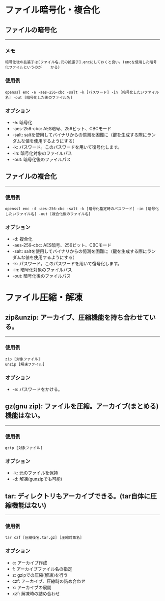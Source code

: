 # ファイル暗号化・複合化
## ファイルの暗号化
***
### メモ
	暗号化後の拡張子は[ファイル名.元の拡張子].encにしておくと良い。(encを使用した暗号化ファイルというのが	かる)
### 使用例
	openssl enc -e -aes-256-cbc -salt -k [パスワード] -in [暗号化したいファイル名] -out [暗号化した後のファイル名]
### オプション
-	-e: 暗号化
-	-aes-256-cbc: AES暗号、256ビット、CBCモード
-	-salt: saltを使用してバイナリからの憶測を困難に（鍵を生成する際にランダムな値を使用するようにする）
-	-k: パスワード。このパスワードを用いて復号化します。
-	-in: 暗号化対象のファイルパス
-	-out: 暗号化後のファイルパス

## ファイルの複合化
***
### 使用例
	openssl enc -d -aes-256-cbc -salt -k [暗号化指定時のパスワード] -in [暗号化したいファイル名] -out [複合化後のファイル名]
### オプション
-	-d: 複合化
-	-aes-256-cbc: AES暗号、256ビット、CBCモード
-	-salt: saltを使用してバイナリからの憶測を困難に（鍵を生成する際にランダムな値を使用するようにする）
-	-k: パスワード。このパスワードを用いて復号化します。
-	-in: 暗号化対象のファイルパス
-	-out: 暗号化後のファイルパス

# ファイル圧縮・解凍
## zip&unzip: アーカイブ、圧縮機能を持ち合わせている。
***
### 使用例
	zip [対象ファイル]
	unzip [解凍ファイル]
### オプション
- -e: パスワードをかける。

## gz(gnu zip): ファイルを圧縮。アーカイブ(まとめる)機能はない。
***
### 使用例
	gzip [対象ファイル]
### オプション
- -k: 元のファイルを保持
- -d: 解凍(gunzipでも可能)


## tar: ディレクトリもアーカイブできる。(tar自体に圧縮機能はない)
***
### 使用例
	tar czf [圧縮後名.tar.gz] [圧縮対象名]
### オプション
- c: アーカイブ作成
- f: アーカイブファイル名の指定
- z: gzipでの圧縮(解凍)を行う
- czf: アーカイブ、圧縮時の詰め合わせ
- x: アーカイブの展開　
- xzf: 解凍時の詰め合わせ